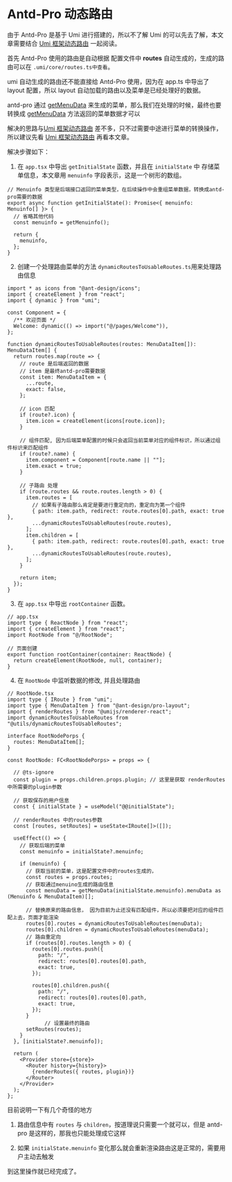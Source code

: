 # Antd-Pro 动态路由

由于 Antd-Pro 是基于 Umi 进行搭建的，所以不了解 Umi 的可以先去了解，本文章需要结合 [Umi 框架动态路由](/react/problem/Umi框架动态路由.html) 一起阅读。

首先 Antd-Pro 使用的路由是自动根据 配置文件中 **routes** 自动生成的，生成的路由可以在 `.umi/core/routes.ts中查看`。

umi 自动生成的路由还不能直接给 Antd-Pro 使用，因为在 app.ts 中导出了 layout 配置，所以 layout 自动加载的路由以及菜单是已经处理好的数据。

antd-pro 通过 [getMenuData](https://procomponents.ant.design/components/layout/#getmenudata) 来生成的菜单，那么我们在处理的时候，最终也要转换成 [getMenuData](https://procomponents.ant.design/components/layout/#getmenudata) 方法返回的菜单数据才可以

解决的思路与[Umi 框架动态路由](/react/problem/Umi框架动态路由.html) 差不多，只不过需要中途进行菜单的转换操作，所以建议先看 [Umi 框架动态路由](/react/problem/Umi框架动态路由.html) 再看本文章。

解决步骤如下：

1. 在 `app.tsx` 中导出 `getInitialState` 函数，并且在 `initialState` 中 存储菜单信息，本文章用 `menuinfo` 字段表示，这是一个树形的数组。

```tsx
// Menuinfo 类型是后端接口返回的菜单类型，在后续操作中会重组菜单数据，转换成antd-pro需要的数据
export async function getInitialState(): Promise<{ menuinfo: Menuinfo[] }> {
  // 省略其他代码
  const menuinfo = getMenuinfo();

  return {
    menuinfo,
  };
}
```

2. 创建一个处理路由菜单的方法 `dynamicRoutesToUsableRoutes.ts`用来处理路由信息

```tsx
import * as icons from "@ant-design/icons";
import { createElement } from "react";
import { dynamic } from "umi";

const Component = {
  /** 欢迎页面 */
  Welcome: dynamic(() => import("@/pages/Welcome")),
};

function dynamicRoutesToUsableRoutes(routes: MenuDataItem[]): MenuDataItem[] {
  return routes.map(route => {
    // route 是后端返回的数据
    // item 是最终antd-pro需要数据
    const item: MenuDataItem = {
      ...route,
      exact: false,
    };

    // icon 匹配
    if (route?.icon) {
      item.icon = createElement(icons[route.icon]);
    }

    // 组件匹配, 因为后端菜单配置的时候只会返回当前菜单对应的组件标识，所以通过组件标识来匹配组件
    if (route?.name) {
      item.component = Component[route.name || ""];
      item.exact = true;
    }

    // 子路由 处理
    if (route.routes && route.routes.length > 0) {
      item.routes = [
        // 如果有子路由那么肯定是要进行重定向的，重定向为第一个组件
        { path: item.path, redirect: route.routes[0].path, exact: true },
        ...dynamicRoutesToUsableRoutes(route.routes),
      ];
      item.children = [
        { path: item.path, redirect: route.routes[0].path, exact: true },
        ...dynamicRoutesToUsableRoutes(route.routes),
      ];
    }

    return item;
  });
}
```

3. 在 `app.tsx` 中导出 `rootContainer` 函数。

```tsx
// app.tsx
import type { ReactNode } from "react";
import { createElement } from "react";
import RootNode from "@/RootNode";

// 页面创建
export function rootContainer(container: ReactNode) {
  return createElement(RootNode, null, container);
}
```

4. 在 `RootNode` 中监听数据的修改, 并且处理路由

```tsx
// RootNode.tsx
import type { IRoute } from "umi";
import type { MenuDataItem } from "@ant-design/pro-layout";
import { renderRoutes } from "@umijs/renderer-react";
import dynamicRoutesToUsableRoutes from "@utils/dynamicRoutesToUsableRoutes";

interface RootNodePorps {
  routes: MenuDataItem[];
}

const RootNode: FC<RootNodePorps> = props => {

  // @ts-ignore
  const plugin = props.children.props.plugin; // 这里是获取 renderRoutes 中所需要的plugin参数

  // 获取保存的用户信息
  const { initialState } = useModel("@@initialState");

  // renderRoutes 中的routes参数
  const [routes, setRoutes] = useState<IRoute[]>([]);

  useEffect(() => {
    // 获取后端的菜单
    const menuinfo = initialState?.menuinfo;

    if (menuinfo) {
      // 获取当前的菜单，这是配置文件中的routes生成的，
      const routes = props.routes;
      // 获取通过menuino生成的路由信息
      const menuData = getMenuData(initialState.menuinfo).menuData as (Menuinfo & MenuDataItem)[];

      // 替换原来的路由信息， 因为目前为止还没有匹配组件，所以必须要把对应的组件匹配上去，页面才能渲染
      routes[0].routes = dynamicRoutesToUsableRoutes(menuData);
      routes[0].children = dynamicRoutesToUsableRoutes(menuData);
      // 路由重定向
      if (routes[0].routes.length > 0) {
        routes[0].routes.push({
          path: "/",
          redirect: routes[0].routes[0].path,
          exact: true,
        });

        routes[0].children.push({
          path: "/",
          redirect: routes[0].routes[0].path,
          exact: true,
        });
      }
			// 设置最终的路由
      setRoutes(routes);
    }
  }, [initialState?.menuinfo]);

  return (
    <Provider store={store}>
      <Router history={history}>
        {renderRoutes({ routes, plugin})}
      </Router>
    </Provider>
  );
};
```

目前说明一下有几个奇怪的地方

1. 路由信息中有 `routes` 与 `children`，按道理说只需要一个就可以，但是 antd-pro 是这样的，那我也只能处理成它这样

2. 如果 `initialState.menuinfo` 变化那么就会重新渲染路由这是正常的，需要用户主动去触发

到这里操作就已经完成了。
